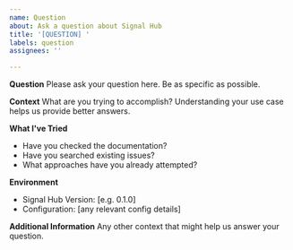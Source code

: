 ```yaml
---
name: Question
about: Ask a question about Signal Hub
title: '[QUESTION] '
labels: question
assignees: ''

---
```


**Question**
Please ask your question here. Be as specific as possible.

**Context**
What are you trying to accomplish? Understanding your use case helps us provide better answers.

**What I've Tried**
- Have you checked the documentation?
- Have you searched existing issues?
- What approaches have you already attempted?

**Environment**
- Signal Hub Version: [e.g. 0.1.0]
- Configuration: [any relevant config details]

**Additional Information**
Any other context that might help us answer your question.
